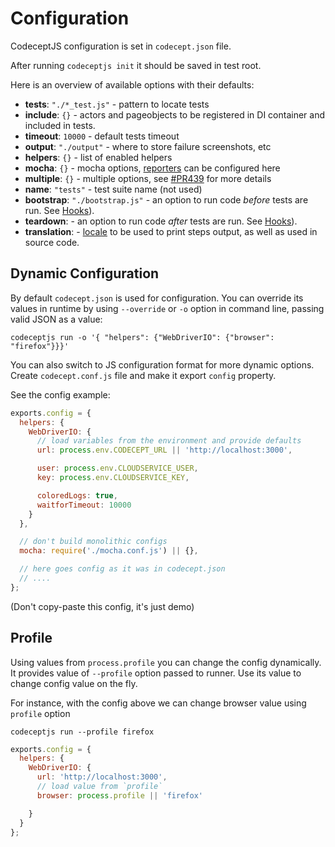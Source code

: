 # Configuration

CodeceptJS configuration is set in `codecept.json` file.

After running `codeceptjs init` it should be saved in test root.

Here is an overview of available options with their defaults:

* **tests**: `"./*_test.js"` - pattern to locate tests
* **include**: `{}` - actors and pageobjects to be registered in DI container and included in tests.
* **timeout**: `10000` - default tests timeout
* **output**: `"./output"` - where to store failure screenshots, etc
* **helpers**: `{}` - list of enabled helpers
* **mocha**: `{}` - mocha options, [reporters](http://codecept.io/reports/) can be configured here
* **multiple**: `{}` - multiple options, see [#PR439](https://github.com/Codeception/CodeceptJS/pull/439) for more details
* **name**: `"tests"` - test suite name (not used)
* **bootstrap**: `"./bootstrap.js"` - an option to run code _before_ tests are run. See [Hooks](#hooks)).
* **teardown**: - an option to run code _after_ tests are run. See [Hooks](#hooks)).
* **translation**: - [locale](http://codecept.io/translation/) to be used to print steps output, as well as used in source code.


## Dynamic Configuration

 By default `codecept.json` is used for configuration. You can override its values in runtime by using `--override` or `-o` option in command line, passing valid JSON as a value:

```
codeceptjs run -o '{ "helpers": {"WebDriverIO": {"browser": "firefox"}}}'
```

 You can also switch to JS configuration format for more dynamic options.
 Create `codecept.conf.js` file and make it export `config` property.

 See the config example:

```js
exports.config = {
  helpers: {
    WebDriverIO: {
      // load variables from the environment and provide defaults
      url: process.env.CODECEPT_URL || 'http://localhost:3000',

      user: process.env.CLOUDSERVICE_USER,
      key: process.env.CLOUDSERVICE_KEY,

      coloredLogs: true,
      waitforTimeout: 10000
    }
  },

  // don't build monolithic configs
  mocha: require('./mocha.conf.js') || {},

  // here goes config as it was in codecept.json
  // ....
};
```

(Don't copy-paste this config, it's just demo)

## Profile

Using values from `process.profile` you can change the config dynamically.
It provides value of `--profile` option passed to runner.
Use its value to change config value on the fly.

For instance, with the config above we can change browser value using `profile` option

```
codeceptjs run --profile firefox
```

```js
exports.config = {
  helpers: {
    WebDriverIO: {
      url: 'http://localhost:3000',
      // load value from `profile`
      browser: process.profile || 'firefox'

    }
  }
};
```
